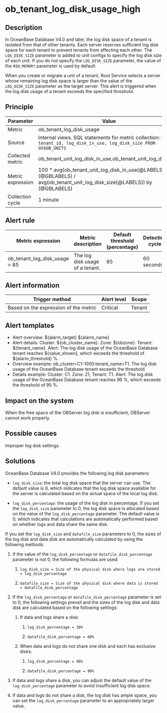 # ob_tenant_log_disk_usage_high

## Description

In OceanBase Database V4.0 and later, the log disk space of a tenant is isolated from that of other tenants. Each server reserves sufficient log disk space for each tenant to prevent tenants from affecting each other. The `LOG_DISK_SIZE` parameter is added to unit configs to specify the log disk size of each unit. If you do not specify the `LOG_DISK_SIZE` parameter, the value of the `MIN_MEMORY` parameter is used by default.

When you create or migrate a unit of a tenant, Root Service selects a server whose remaining log disk space is larger than the value of the `LOG_DISK_SIZE` parameter as the target server. This alert is triggered when the log disk usage of a tenant exceeds the specified threshold.

## Principle

| Parameter | Value |
| --- | --- |
| Metric | ob_tenant_log_disk_usage |
| Source | Internal views. SQL statements for metric collection: ```SELECT tenant_id, log_disk_in_use, log_disk_size FROM GV$OB_UNITS``` |
| Collected metric | ob_tenant_unit_log_disk_in_use,ob_tenant_unit_log_disk_size |
| Metric expression | 100 * avg(ob_tenant_unit_log_disk_in_use{@LABELS}) by (@GBLABELS) / avg(ob_tenant_unit_log_disk_size{@LABELS}) by (@GBLABELS) |
| Collection cycle | 1 minute |

## Alert rule

| Metric expression | Metric description | Default threshold (percentage) | Detection cycle | Time before clearance |
| --- | --- | --- | --- | --- |
| ob_tenant_log_disk_usage > 85 | The log disk usage of a tenant. | 85 | 60 seconds | 5 minutes |

## Alert information

| Trigger method | Alert level | Scope |
| --- | --- | --- |
| Based on the expression of the metric | Critical | Tenant |

## Alert templates

* Alert overview: ${alarm_target} ${alarm_name}
* Alert details: Cluster: ${ob_cluster_name}. Zone: ${obzone}. Tenant: ${tenant_name}. Alert: The log disk usage of the OceanBase Database tenant reaches ${value_shown}, which exceeds the threshold of ${alarm_threshold} %.
* Overview example: ob_cluster=C1-1000:tenant_name=T1. The log disk usage of the OceanBase Database tenant exceeds the threshold.
* Details example: Cluster: C1. Zone: Z1, Tenant: T1. Alert: The log disk usage of the OceanBase Database tenant reaches 96 %, which exceeds the threshold of 95 %.

## Impact on the system

When the free space of the OBServer log disk is insufficient, OBServer cannot work properly.

## Possible causes

Improper log disk settings.

## Solutions

OceanBase Database V4.0 provides the following log disk parameters:

* `log_disk_size`: the total log disk space that the server can use. The default value is 0, which indicates that the log disk space available for the server is calculated based on the actual space of the local log disk.

* `log_disk_percentage`: the usage of the log disk in percentage. If you set the `log_disk_size` parameter to 0, the log disk space is allocated based on the value of the `log_disk_percentage` parameter. The default value is 0, which indicates that calculations are automatically performed based on whether logs and data share the same disk.

If you set the `log_disk_size` and `datafile_size` parameters to 0, the sizes of the log disk and data disk are automatically calculated by using the following methods:

1. If the value of the `log_disk_percentage` or `datafile_disk_percentage` parameter is not 0, the following formulas are used:

   1. `log_disk_size = Size of the physical disk where logs are stored × log_disk_percentage`

   2. `datafile_size = Size of the physical disk where data is stored × datafile_disk_percentage`

2. If the `log_disk_percentage` or `datafile_disk_percentage` parameter is set to 0, the following settings prevail and the sizes of the log disk and data disk are calculated based on the following settings:

   1. If data and logs share a disk:

      1. `log_disk_percentage = 30%`

      2. `datafile_disk_percentage = 60%`

   2. When data and logs do not share one disk and each has exclusive disks:

      1. `log_disk_percentage = 90%`

      2. `datafile_disk_percentage = 90%`

3. If data and logs share a disk, you can adjust the default value of the `log_disk_percentage` parameter to avoid insufficient log disk space.

4. If data and logs do not share a disk, the log disk has ample space, you can set the `log_disk_percentage` parameter to an appropriately larger value.
